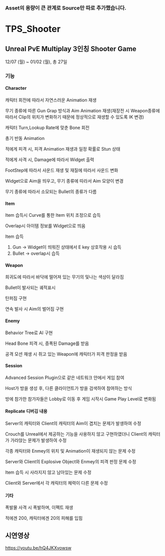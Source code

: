 ### Asset의 용량이 큰 관계로 Source만 따로 추가했습니다.

# TPS_Shooter

## Unreal PvE Multiplay 3인칭 Shooter Game

12/07 (월) ~ 01/02 (월), 총 27일

### 기능

#### Character

캐릭터 회전에 따라서 자연스러운 Animation 재생

무기 종류에 따른 Gun Grap 방식과 Aim Animation 재생(재장전 시 Weapon종류에 따라서 Clip의 위치가 변화하기 때문에 정상적으로 재생할 수 있도록 IK 변경)

캐릭터 Turn,Lookup Rate에 맞춘 Bone 회전

총기 반동 Animation

적에게 피격 시, 피격 Animation 재생과 일정 확률로 Stun 상태

적에게 사격 시, Damage에 따라서 Widget 출력

FootStep에 따라서 사운드 재생 및 재질에 따라서 사운드 변화

Widget으로 Aim을 띄우고, 무기 종류에 따라서 Aim 모양이 변경

무기 종류에 따라서 소모되는 Bullet의 종류가 다름




#### Item

Item 습득시 Curve를 통한 Item 위치 조정으로 습득

Overlap시 아이템 정보를 Widget으로 띄움

Item 습득

1. Gun -> Widget이 띄워진 상태에서 E key 상호작용 시 습득
2. Bullet -> overlap시 습득


#### Weapon

희귀도에 따라서 바닥에 떨어져 있는 무기의 및나는 색상이 달라짐

Bullet이 발사되는 궤적표시

탄퍼짐 구현

연속 발사 시 Aim의 벌어짐 구현


#### Enemy

Behavior Tree로 AI 구현

Head Bone 피격 시, 증폭된 Damage를 받음

공격 모션 재생 시 쥐고 있는 Weapon에 캐릭터가 피격 판정을 받음



#### Session

Advanced Session Plugin으로 같은 네트워크 안에서 게임 참여

Host가 방을 생성 후, 다른 클라이언트가 방을 검색하여 참여하는 방식

방에 참가한 참가자들은 Lobby로 이동 후 게임 시작시 Game Play Level로 변화됨


#### Replicate 디버깅 내용

Server의 캐릭터와 Client의 캐릭터의 Aim이 겹치는 문제가 발생하여 수정

Crouch를 Unreal에서 제공하는 기능을 사용하지 않고 구현하였더니 Client의 캐릭터가 가라앉는 문제가 발생하여 수정

각종 캐릭터와 Enmey의 위치 및 Animation이 재생되지 않는 문제 수정

Server와 Client의 Explosive Object와 Enmey의 피격 판정 문제 수정

Item 습득 시 사라지지 않고 남아있는 문제 수정

Client와 Server에서 각 캐릭터의 체력이 다른 문제 수정



#### 기타

폭발물 사격 시 폭발하며, 이펙트 재생

적에겐 200, 캐릭터에겐 20의 피해를 입힘


## 시연영상

https://youtu.be/hQ4JKXvowsw

